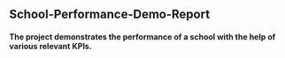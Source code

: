 ## School-Performance-Demo-Report
#### The project demonstrates the performance of a school with the help of various relevant KPIs.


